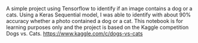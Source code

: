 A simple project using Tensorflow to identify if an image contains a dog or a cats. Using a Keras Sequential model, I was able to identify with about 90% accuracy whether a photo contained a dog or a cat. This notebook is for learning purposes only and the project is based on the Kaggle competition Dogs vs. Cats. https://www.kaggle.com/c/dogs-vs-cats
